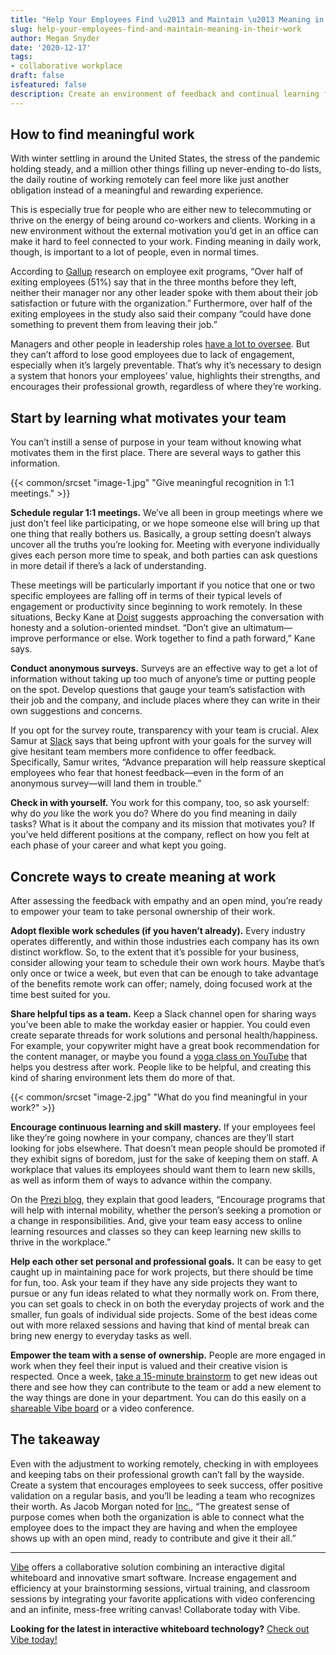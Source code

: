 ```yaml
---
title: "Help Your Employees Find \u2013 and Maintain \u2013 Meaning in Their Work"
slug: help-your-employees-find-and-maintain-meaning-in-their-work
author: Megan Snyder
date: '2020-12-17'
tags:
- collaborative workplace
draft: false
isfeatured: false
description: Create an environment of feedback and continual learning for employees to promote meaningful work.
---
```


## How to find meaningful work

With winter settling in around the United States, the stress of the pandemic holding steady, and a million other things filling up never-ending to-do lists, the daily routine of working remotely can feel more like just another obligation instead of a meaningful and rewarding experience.

This is especially true for people who are either new to telecommuting or thrive on the energy of being around co-workers and clients. Working in a new environment without the external motivation you’d get in an office can make it hard to feel connected to your work. Finding meaning in daily work, though, is important to a lot of people, even in normal times.

According to [Gallup](https://www.gallup.com/workplace/247391/fixable-problem-costs-businesses-trillion.aspx) research on employee exit programs, “Over half of exiting employees (51%) say that in the three months before they left, neither their manager nor any other leader spoke with them about their job satisfaction or future with the organization.” Furthermore, over half of the exiting employees in the study also said their company “could have done something to prevent them from leaving their job.”

Managers and other people in leadership roles [have a lot to oversee](https://vibe.us/blog/10-things-for-bosses-to-remember-while-leading-a-reote-team-during-coronavirus/). But they can’t afford to lose good employees due to lack of engagement, especially when it’s largely preventable. That’s why it’s necessary to design a system that honors your employees’ value, highlights their strengths, and encourages their professional growth, regardless of where they’re working.

## Start by learning what motivates your team

You can’t instill a sense of purpose in your team without knowing what motivates them in the first place. There are several ways to gather this information.

{{< common/srcset "image-1.jpg" "Give meaningful recognition in 1:1 meetings." >}}

**Schedule regular 1:1 meetings.** We’ve all been in group meetings where we just don’t feel like participating, or we hope someone else will bring up that one thing that really bothers us. Basically, a group setting doesn’t always uncover all the truths you’re looking for. Meeting with everyone individually gives each person more time to speak, and both parties can ask questions in more detail if there’s a lack of understanding.

These meetings will be particularly important if you notice that one or two specific employees are falling off in terms of their typical levels of engagement or productivity since beginning to work remotely. In these situations, Becky Kane at [Doist](https://blog.doist.com/ask-doist-underperforming-staff/) suggests approaching the conversation with honesty and a solution-oriented mindset. “Don’t give an ultimatum—improve performance or else. Work together to find a path forward,” Kane says.

**Conduct anonymous surveys.** Surveys are an effective way to get a lot of information without taking up too much of anyone’s time or putting people on the spot. Develop questions that gauge your team’s satisfaction with their job and the company, and include places where they can write in their own suggestions and concerns.

If you opt for the survey route, transparency with your team is crucial. Alex Samur at [Slack](https://slack.com/blog/transformation/employee-retention-strategies) says that being upfront with your goals for the survey will give hesitant team members more confidence to offer feedback. Specifically, Samur writes, “Advance preparation will help reassure skeptical employees who fear that honest feedback—even in the form of an anonymous survey—will land them in trouble.”

**Check in with yourself.** You work for this company, too, so ask yourself: why do *you* like the work you do? Where do you find meaning in daily tasks? What is it about the company and its mission that motivates you? If you’ve held different positions at the company, reflect on how you felt at each phase of your career and what kept you going.

## Concrete ways to create meaning at work

After assessing the feedback with empathy and an open mind, you’re ready to empower your team to take personal ownership of their work.

**Adopt flexible work schedules (if you haven’t already).** Every industry operates differently, and within those industries each company has its own distinct workflow. So, to the extent that it’s possible for your business, consider allowing your team to schedule their own work hours. Maybe that’s only once or twice a week, but even that can be enough to take advantage of the benefits remote work can offer; namely, doing focused work at the time best suited for you. 

**Share helpful tips as a team.** Keep a Slack channel open for sharing ways you’ve been able to make the workday easier or happier. You could even create separate threads for work solutions and personal health/happiness. For example, your copywriter might have a great book recommendation for the content manager, or maybe you found a [yoga class on YouTube](https://youtu.be/9lMp9jN8soI) that helps you destress after work. People like to be helpful, and creating this kind of sharing environment lets them do more of that.

{{< common/srcset "image-2.jpg" "What do you find meaningful in your work?" >}}

**Encourage continuous learning and skill mastery.** If your employees feel like they’re going nowhere in your company, chances are they’ll start looking for jobs elsewhere. That doesn’t mean people should be promoted if they exhibit signs of boredom, just for the sake of keeping them on staff. A workplace that values its employees should want them to learn new skills, as well as inform them of ways to advance within the company.

On the [Prezi blog](https://blog.prezi.com/boost-employee-engagement-in-the-remote-workplace/), they explain that good leaders, “Encourage programs that will help with internal mobility, whether the person’s seeking a promotion or a change in responsibilities. And, give your team easy access to online learning resources and classes so they can keep learning new skills to thrive in the workplace.”

**Help each other set personal and professional goals.** It can be easy to get caught up in maintaining pace for work projects, but there should be time for fun, too. Ask your team if they have any side projects they want to pursue or any fun ideas related to what they normally work on. From there, you can set goals to check in on both the everyday projects of work and the smaller, fun goals of individual side projects. Some of the best ideas come out with more relaxed sessions and having that kind of mental break can bring new energy to everyday tasks as well.

**Empower the team with a sense of ownership.** People are more engaged in work when they feel their input is valued and their creative vision is respected. Once a week, [take a 15-minute brainstorm](https://vibe.us/blog/the-best-ways-to-brainstorm-with-a-remote-group/) to get new ideas out there and see how they can contribute to the team or add a new element to the way things are done in your department. You can do this easily on a [shareable Vibe board](https://vibe.us/lp/scenario-brainstorming/) or a video conference.

## The takeaway

Even with the adjustment to working remotely, checking in with employees and keeping tabs on their professional growth can’t fall by the wayside. Create a system that encourages employees to seek success, offer positive validation on a regular basis, and you’ll be leading a team who recognizes their worth. As Jacob Morgan noted for [Inc.](https://www.inc.com/jacob-morgan/whos-responsible-for-creating-your-sense-of-purpose-at-work.html), “The greatest sense of purpose comes when both the organization is able to connect what the employee does to the impact they are having and when the employee shows up with an open mind, ready to contribute and give it their all.”



---

[Vibe](https://vibe.us/) offers a collaborative solution combining an interactive digital whiteboard and innovative smart software. Increase engagement and efficiency at your brainstorming sessions, virtual training, and classroom sessions by integrating your favorite applications with video conferencing and an infinite, mess-free writing canvas! Collaborate today with Vibe.

**Looking for the latest in interactive whiteboard technology?** [Check out Vibe today!](https://vibe.us/order/)
